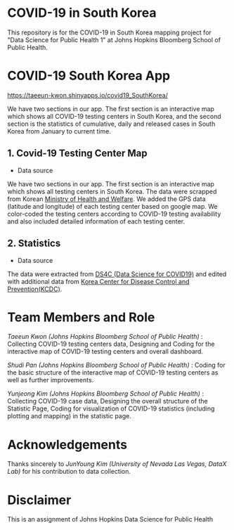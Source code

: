 # COVID-19 in South Korea
This repository is for the COVID-19 in South Korea mapping project for "Data Science for Public Health 1" at Johns Hopkins Bloomberg School of Public Health. 

# COVID-19 South Korea App
https://taeeun-kwon.shinyapps.io/covid19_SouthKorea/

We have two sections in our app. The first section is an interactive map which shows all COVID-19 testing centers in South Korea, and the second section is the statistics of cumulative, daily and released cases in South Korea from January to current time. 

## 1. Covid-19 Testing Center Map 
* Data source
  
 We have two sections in our app. The first section is an interactive map which shows all testing centers in South Korea. The data were scrapped from Korean [Ministry of Health and Welfare](https://www.mohw.go.kr/react/popup_200128_2.html?fbclid=IwAR0naRh5ksc0Vj7HUOboJmf1WLRx2EKV6YnNs_5ns4MJ6YQ2-JzyVwEHNA0). We added the GPS data (latitude and longitude) of each testing center based on google map. We color-coded the testing centers according to COVID-19 testing availability and also included detailed information of each testing center. 

## 2. Statistics 
* Data source

 The data were extracted from [DS4C (Data Science for COVID19)](https://github.com/jihoo-kim/Data-Science-for-COVID-19) and edited with additional data from [Korea Center for Disease Control and Prevention(KCDC)](https://www.cdc.go.kr/cdc_eng/).
  
# Team Members and Role

*Taeeun Kwon (Johns Hopkins Bloomberg School of Public Health)* : Collecting COVID-19 testing centers data, Designing and Coding for the interactive map of COVID-19 testing centers and overall dashboard.

*Shudi Pan (Johns Hopkins Bloomberg School of Public Health)* : Coding for the basic structure of the interactive map of COVID-19 testing centers as well as further improvements. 

*Yunjeong Kim (Johns Hopkins Bloomberg School of Public Health)* : Collecting COVID-19 case data, Designing the overall structure of the Statistic Page, Coding for visualization of COVID-19 statistics (including plotting and mapping) in the statistic page.

# Acknowledgements
Thanks sincerely to *JunYoung Kim (University of Nevada Las Vegas, DataX Lab)* for his contribution to data collection.

# Disclaimer 

This is an assignment of Johns Hopkins Data Science for Public Health

